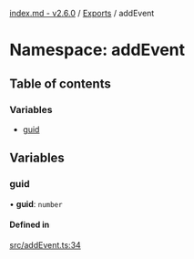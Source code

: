 [index.md - v2.6.0](../README.md) / [Exports](../modules.md) / addEvent

# Namespace: addEvent

## Table of contents

### Variables

- [guid](addEvent.md#guid)

## Variables

### guid

• **guid**: `number`

#### Defined in

[src/addEvent.ts:34](https://github.com/saqqdy/js-cool/blob/dbf430c/src/addEvent.ts#L34)
